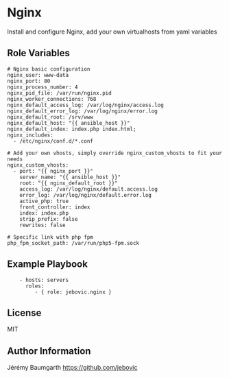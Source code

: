 Nginx
=====

Install and configure Nginx, add your own virtualhosts from yaml variables

Role Variables
--------------

```
# Nginx basic configuration
nginx_user: www-data
nginx_port: 80
nginx_process_number: 4
nginx_pid_file: /var/run/nginx.pid
nginx_worker_connections: 768
nginx_default_access_log: /var/log/nginx/access.log
nginx_default_error_log: /var/log/nginx/error.log
nginx_default_root: /srv/www
nginx_default_host: "{{ ansible_host }}"
nginx_default_index: index.php index.html;
nginx_includes:
  - /etc/nginx/conf.d/*.conf

# Add your own vhosts, simply override nginx_custom_vhosts to fit your needs
nginx_custom_vhosts:
  - port: "{{ nginx_port }}"
    server_name: "{{ ansible_host }}"
    root: "{{ nginx_default_root }}"
    access_log: /var/log/nginx/default.access.log
    error_log: /var/log/nginx/default.error.log
    active_php: true
    front_controller: index
    index: index.php
    strip_prefix: false
    rewrites: false

# Specific link with php fpm
php_fpm_socket_path: /var/run/php5-fpm.sock
```

Example Playbook
----------------

```
    - hosts: servers
      roles:
         - { role: jebovic.nginx }
```

License
-------

MIT

Author Information
------------------

Jérémy Baumgarth https://github.com/jebovic
